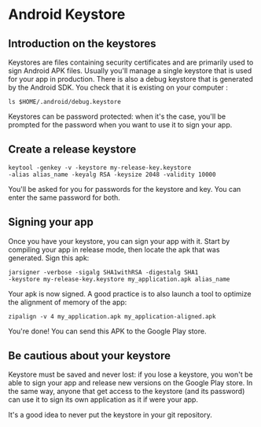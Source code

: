 # Android Keystore

## Introduction on the keystores

Keystores are files containing security certificates and are primarily used to
sign Android APK files. Usually you'll manage a single keystore that is used for
your app in production. There is also a debug keystore that is generated by the
Android SDK. You check that it is existing on your computer :

```shell
ls $HOME/.android/debug.keystore
```

Keystores can be password protected: when it's the case, you'll be prompted for
the password when you want to use it to sign your app.

## Create a release keystore

```shell
keytool -genkey -v -keystore my-release-key.keystore
-alias alias_name -keyalg RSA -keysize 2048 -validity 10000
```
You'll be asked for you for passwords for the keystore and key. You can enter
the same password for both.

## Signing your app

Once you have your keystore, you can sign your app with it. Start by compiling
your app in release mode, then locate the apk that was generated.
Sign this apk:

```shell
jarsigner -verbose -sigalg SHA1withRSA -digestalg SHA1
-keystore my-release-key.keystore my_application.apk alias_name
```

Your apk is now signed. A good practice is to also launch a tool to optimize the
alignment of memory of the app:

```shell
zipalign -v 4 my_application.apk my_application-aligned.apk
```

You're done! You can send this APK to the Google Play store.

## Be cautious about your keystore

Keystore must be saved and never lost: if you lose a keystore, you won't be able
to sign your app and release new versions on the Google Play store. In the same
way, anyone that get access to the keystore (and its password) can use it to sign
its own application as it if were your app.

It's a good idea to never put the keystore in your git repository.
